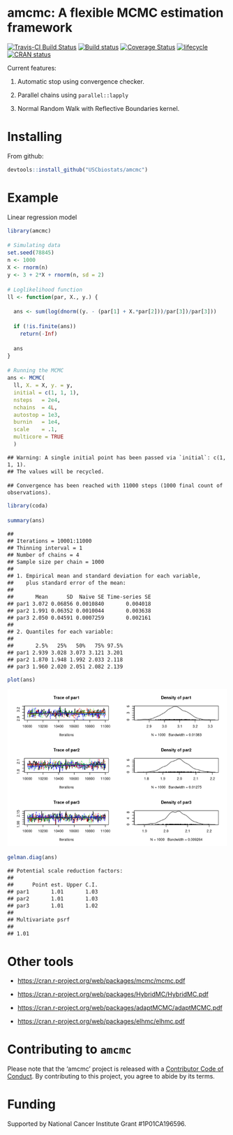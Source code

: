 amcmc: A flexible MCMC estimation framework
================

[![Travis-CI Build
Status](https://travis-ci.org/USCbiostats/amcmc.svg?branch=master)](https://travis-ci.org/USCbiostats/amcmc)
[![Build
status](https://ci.appveyor.com/api/projects/status/3x9qj7imvoijb1vf?svg=true)](https://ci.appveyor.com/project/gvegayon/amcmc)
[![Coverage
Status](https://img.shields.io/codecov/c/github/USCbiostats/amcmc/master.svg)](https://codecov.io/github/USCbiostats/amcmc?branch=master)
[![lifecycle](https://img.shields.io/badge/lifecycle-experimental-orange.svg)](https://www.tidyverse.org/lifecycle/#experimental)
[![CRAN
status](https://www.r-pkg.org/badges/version/amcmc)](https://cran.r-project.org/package=amcmc)

Current features:

1.  Automatic stop using convergence checker.

2.  Parallel chains using `parallel::lapply`

3.  Normal Random Walk with Reflective Boundaries kernel.

# Installing

From github:

``` r
devtools::install_github("USCbiostats/amcmc")
```

# Example

Linear regression model

``` r
library(amcmc)

# Simulating data
set.seed(78845)
n <- 1000
X <- rnorm(n)
y <- 3 + 2*X + rnorm(n, sd = 2)

# Loglikelihood function
ll <- function(par, X., y.) {
  
  ans <- sum(log(dnorm((y. - (par[1] + X.*par[2]))/par[3])/par[3]))
  
  if (!is.finite(ans))
    return(-Inf)
  
  ans
}

# Running the MCMC
ans <- MCMC(
  ll, X. = X, y. = y,
  initial = c(1, 1, 1),
  nsteps   = 2e4,
  nchains  = 4L,
  autostop = 1e3,
  burnin   = 1e4,
  scale    = .1,
  multicore = TRUE
  )
```

    ## Warning: A single initial point has been passed via `initial`: c(1, 1, 1).
    ## The values will be recycled.

    ## Convergence has been reached with 11000 steps (1000 final count of observations).

``` r
library(coda)

summary(ans)
```

    ## 
    ## Iterations = 10001:11000
    ## Thinning interval = 1 
    ## Number of chains = 4 
    ## Sample size per chain = 1000 
    ## 
    ## 1. Empirical mean and standard deviation for each variable,
    ##    plus standard error of the mean:
    ## 
    ##       Mean      SD  Naive SE Time-series SE
    ## par1 3.072 0.06856 0.0010840       0.004018
    ## par2 1.991 0.06352 0.0010044       0.003638
    ## par3 2.050 0.04591 0.0007259       0.002161
    ## 
    ## 2. Quantiles for each variable:
    ## 
    ##       2.5%   25%   50%   75% 97.5%
    ## par1 2.939 3.028 3.073 3.121 3.201
    ## par2 1.870 1.948 1.992 2.033 2.118
    ## par3 1.960 2.020 2.051 2.082 2.139

``` r
plot(ans)
```

![](README_files/figure-gfm/summary-and-plot1-1.png)<!-- -->

``` r
gelman.diag(ans)
```

    ## Potential scale reduction factors:
    ## 
    ##      Point est. Upper C.I.
    ## par1       1.01       1.03
    ## par2       1.01       1.03
    ## par3       1.01       1.02
    ## 
    ## Multivariate psrf
    ## 
    ## 1.01

# Other tools

  - <https://cran.r-project.org/web/packages/mcmc/mcmc.pdf>

  - <https://cran.r-project.org/web/packages/HybridMC/HybridMC.pdf>

  - <https://cran.r-project.org/web/packages/adaptMCMC/adaptMCMC.pdf>

  - <https://cran.r-project.org/web/packages/elhmc/elhmc.pdf>

# Contributing to `amcmc`

Please note that the ‘amcmc’ project is released with a [Contributor
Code of Conduct](CODE_OF_CONDUCT.md). By contributing to this project,
you agree to abide by its terms.

# Funding

Supported by National Cancer Institute Grant \#1P01CA196596.
